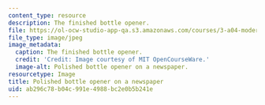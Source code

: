 ```yaml
---
content_type: resource
description: The finished bottle opener.
file: https://ol-ocw-studio-app-qa.s3.amazonaws.com/courses/3-a04-modern-blacksmithing-and-physical-metallurgy-fall-2008/ab296c78b04c991e4988bc2e0b5b241e_076.jpg
file_type: image/jpeg
image_metadata:
  caption: The finished bottle opener.
  credit: 'Credit: Image courtesy of MIT OpenCourseWare.'
  image-alt: Polished bottle opener on a newspaper.
resourcetype: Image
title: Polished bottle opener on a newspaper
uid: ab296c78-b04c-991e-4988-bc2e0b5b241e
---
```

